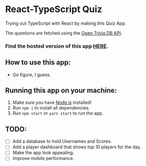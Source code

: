 # React-TypeScript Quiz

Trying out TypeScript with React by making this Quiz App.

The questions are fetched using the [Open Trivia DB API](https://opentdb.com/api_config.php).

### Find the hosted version of this app [HERE](https://react-ts-quiz-nu.vercel.app/).

## How to use this app:
- Go figure, I guess.

## Running this app on your machine:
1. Make sure you have [Node.js](https://nodejs.org/en/) installed!
2. Run ```npm i``` to install all dependencies.
3. Run ```npm start``` or ```yarn start``` to run the app.

## TODO:
- [ ] Add a database to hold Usernames and Scores.
- [ ] Add a player dashboard that shows top 10 players for the day.
- [ ] Make the app look appealing.
- [ ] Improve mobile performance.

